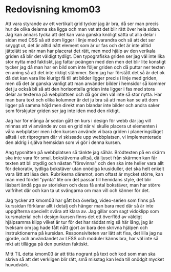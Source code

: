 ---
---
Redovisning kmom03
=========================

Att vara styrande av ett vertikalt grid tycker jag är bra, då ser man precis
hur de olika delarna ska ligga och man vet att det blir rätt över hela sidan.
Jag kan annars tycka att det kan vara ganska knöligt sätta ut alla delar
i sidan med CSS så att dom ligger i linje med varandra och så att det ser snyggt
ut, det är alltid nått element som är ur fas och det är inte alltid jättelätt se
när man har placerat det rätt, men med hjälp av den verikala griden så blir det
väldigt tydligt.
Den typografiska griden ser jag väl inte lika stor nytta med faktiskt, jag fattar
poängen med den men det blir lite konstigt tycker jag då man har en bild som inte
följer griden och då puttar ner texten en aning så att det inte riktigt stämmer.
Som jag har förstått det så är det ok då det kan vara lite klurigt få till att 
bilder ligger precis i linje med griden, men då det är ganska vanligt att man 
använder bilder i hemsidor så kommer det ju också bli så att den horisontella
griden inte ligger i fas med stora delar av texterna på webplattsen och då gör
den väl inte så stor nytta. Har man bara text och olika kolumner är det ju bra
så att man kan se att dom ligger på samma höjd men direkt man blandar inte bilder
och andra saker som förskjuter griden ser jag inte iden med den riktigt.

Jag har för många år sedan gått en kurs i design för webb där jag vill minnas att
vi använde av oss en grid när vi skulle placera ut elementen i våra webplatser men
i den kursen använde vi bara griden i planeringsläget alltså i ett ritprogram där vi
skissade upp webbplatsen, vi implementerade den aldrig i själva hemsidan som vi gör
i denna kursen.

Ang typsnitten på webbplatsen så tänkte jag såhär.
Brödtexten på en skärm ska inte vara för smal, bokstäverna alltså, då ljuset från skärmen
kan får texten att bli otydlig och nästan "försvinna" och den ska inte heller vara allt
för dekorativ, tydliga bokstäver utan onödiga krusiduller, det ska helt enkelt vara lätt
att läsa den.
Rubrikerna däremot, som oftast är mycket större, kan man med fördel "pynta" lite om det
passar till hemidans style, det blir läsbart ändå pga av storleken och dess få antal bokstäver,
man har större valfrihet där och kan ta ut svängarna om man vill och känner för det.

Jag tycker att kmom03 har gått bra överlag, video-serien som finns på kurssidan förklarar allt
i detalj och hänger man bara med där så är inte uppgifterna speciellt svåra att klara av.
Jag gillar som sagt vidoklipp som kursmaterial och i design-kursen finns det ett överflöd av
väldigt hjälpsamma klipp vilket är tur för det har räddat mig så här lång, jag är tveksam
om jag hade fått nått gjort av bara den skrivna hjälpen och instruktionerna på kursidan.
Responsiviteten var lätt att fixa, det lilla jag nu gjorde, och användandet av LESS och moduler
känns bra, har väl inte så mkt att tillägga på den punkten faktiskt.

Mitt TIL detta kmom03 är att titta nogrant på text och kod som man ska skriva så att det verkligen
blir rätt, små misstag kan leda till onödgit mycket huvudvärk.
